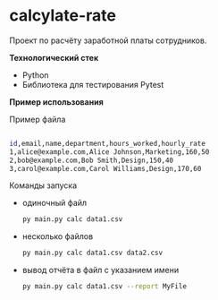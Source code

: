 # calcylate-rate

Проект по расчёту заработной платы сотрудников.

**Технологический стек**

- Python
- Библиотека для тестирования Pytest

**Пример использования**

Пример файла

```bash

id,email,name,department,hours_worked,hourly_rate
1,alice@example.com,Alice Johnson,Marketing,160,50
2,bob@example.com,Bob Smith,Design,150,40
3,carol@example.com,Carol Williams,Design,170,60
```

Команды запуска

- одиночный файл

  ```bash
  py main.py calc data1.csv
  ```

- несколько файлов

  ```bash
  py main.py calc data1.csv data2.csv
  ```

- вывод отчёта в файл с указанием имени
  ```bash
  py main.py calc data1.csv --report MyFile
  ```

